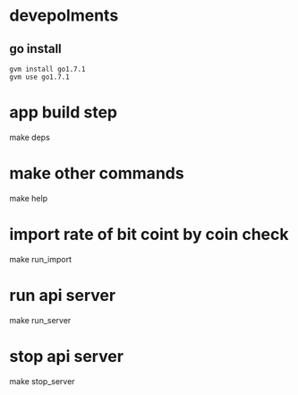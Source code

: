 # devepolments
## go install

```
gvm install go1.7.1
gvm use go1.7.1
```

# app build step
make deps

# make other commands
make help

# import rate of bit coint by coin check
make run_import

# run api server
make run_server

# stop api server
make stop_server
